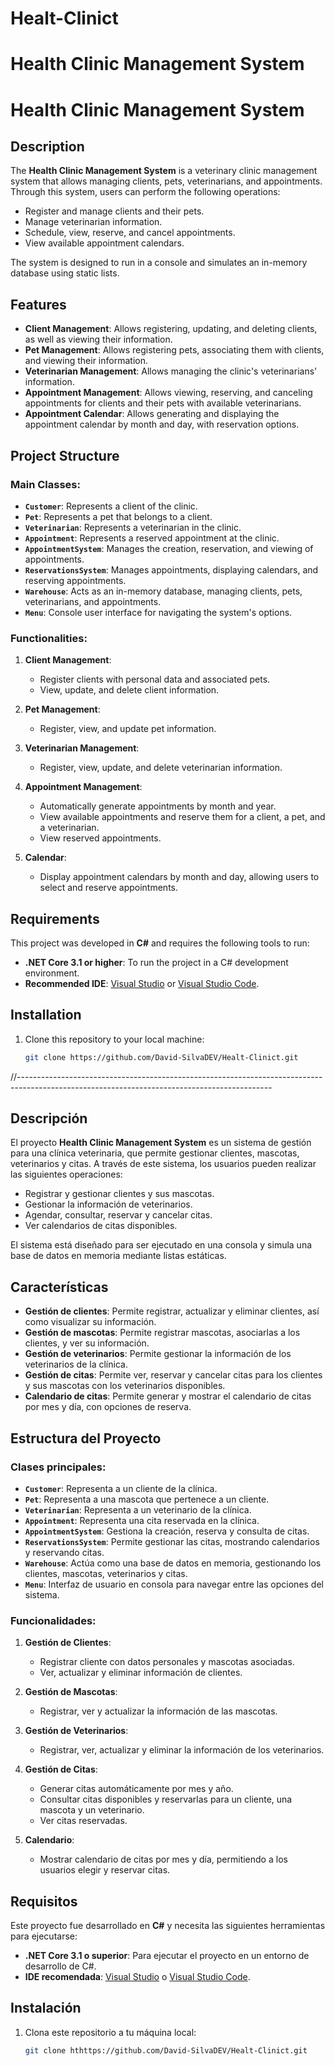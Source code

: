 # Healt-Clinict
# Health Clinic Management System
# Health Clinic Management System

## Description

The **Health Clinic Management System** is a veterinary clinic management system that allows managing clients, pets, veterinarians, and appointments. Through this system, users can perform the following operations:
- Register and manage clients and their pets.
- Manage veterinarian information.
- Schedule, view, reserve, and cancel appointments.
- View available appointment calendars.

The system is designed to run in a console and simulates an in-memory database using static lists.

## Features

- **Client Management**: Allows registering, updating, and deleting clients, as well as viewing their information.
- **Pet Management**: Allows registering pets, associating them with clients, and viewing their information.
- **Veterinarian Management**: Allows managing the clinic's veterinarians' information.
- **Appointment Management**: Allows viewing, reserving, and canceling appointments for clients and their pets with available veterinarians.
- **Appointment Calendar**: Allows generating and displaying the appointment calendar by month and day, with reservation options.

## Project Structure

### Main Classes:
- **`Customer`**: Represents a client of the clinic.
- **`Pet`**: Represents a pet that belongs to a client.
- **`Veterinarian`**: Represents a veterinarian in the clinic.
- **`Appointment`**: Represents a reserved appointment at the clinic.
- **`AppointmentSystem`**: Manages the creation, reservation, and viewing of appointments.
- **`ReservationsSystem`**: Manages appointments, displaying calendars, and reserving appointments.
- **`Warehouse`**: Acts as an in-memory database, managing clients, pets, veterinarians, and appointments.
- **`Menu`**: Console user interface for navigating the system's options.

### Functionalities:
1. **Client Management**:
   - Register clients with personal data and associated pets.
   - View, update, and delete client information.
   
2. **Pet Management**:
   - Register, view, and update pet information.
   
3. **Veterinarian Management**:
   - Register, view, update, and delete veterinarian information.
   
4. **Appointment Management**:
   - Automatically generate appointments by month and year.
   - View available appointments and reserve them for a client, a pet, and a veterinarian.
   - View reserved appointments.

5. **Calendar**:
   - Display appointment calendars by month and day, allowing users to select and reserve appointments.

## Requirements

This project was developed in **C#** and requires the following tools to run:
- **.NET Core 3.1 or higher**: To run the project in a C# development environment.
- **Recommended IDE**: [Visual Studio](https://visualstudio.microsoft.com/) or [Visual Studio Code](https://code.visualstudio.com/).

## Installation

1. Clone this repository to your local machine:
   ```bash
   git clone https://github.com/David-SilvaDEV/Healt-Clinict.git


//---------------------------------------------------------------------------------------------------------------------------------------------
## Descripción

El proyecto **Health Clinic Management System** es un sistema de gestión para una clínica veterinaria, que permite gestionar clientes, mascotas, veterinarios y citas. A través de este sistema, los usuarios pueden realizar las siguientes operaciones:
- Registrar y gestionar clientes y sus mascotas.
- Gestionar la información de veterinarios.
- Agendar, consultar, reservar y cancelar citas.
- Ver calendarios de citas disponibles.

El sistema está diseñado para ser ejecutado en una consola y simula una base de datos en memoria mediante listas estáticas.

## Características

- **Gestión de clientes**: Permite registrar, actualizar y eliminar clientes, así como visualizar su información.
- **Gestión de mascotas**: Permite registrar mascotas, asociarlas a los clientes, y ver su información.
- **Gestión de veterinarios**: Permite gestionar la información de los veterinarios de la clínica.
- **Gestión de citas**: Permite ver, reservar y cancelar citas para los clientes y sus mascotas con los veterinarios disponibles.
- **Calendario de citas**: Permite generar y mostrar el calendario de citas por mes y día, con opciones de reserva.

## Estructura del Proyecto

### Clases principales:
- **`Customer`**: Representa a un cliente de la clínica.
- **`Pet`**: Representa a una mascota que pertenece a un cliente.
- **`Veterinarian`**: Representa a un veterinario de la clínica.
- **`Appointment`**: Representa una cita reservada en la clínica.
- **`AppointmentSystem`**: Gestiona la creación, reserva y consulta de citas.
- **`ReservationsSystem`**: Permite gestionar las citas, mostrando calendarios y reservando citas.
- **`Warehouse`**: Actúa como una base de datos en memoria, gestionando los clientes, mascotas, veterinarios y citas.
- **`Menu`**: Interfaz de usuario en consola para navegar entre las opciones del sistema.

### Funcionalidades:
1. **Gestión de Clientes**:
   - Registrar cliente con datos personales y mascotas asociadas.
   - Ver, actualizar y eliminar información de clientes.
   
2. **Gestión de Mascotas**:
   - Registrar, ver y actualizar la información de las mascotas.
   
3. **Gestión de Veterinarios**:
   - Registrar, ver, actualizar y eliminar la información de los veterinarios.
   
4. **Gestión de Citas**:
   - Generar citas automáticamente por mes y año.
   - Consultar citas disponibles y reservarlas para un cliente, una mascota y un veterinario.
   - Ver citas reservadas.

5. **Calendario**:
   - Mostrar calendario de citas por mes y día, permitiendo a los usuarios elegir y reservar citas.

## Requisitos

Este proyecto fue desarrollado en **C#** y necesita las siguientes herramientas para ejecutarse:
- **.NET Core 3.1 o superior**: Para ejecutar el proyecto en un entorno de desarrollo de C#.
- **IDE recomendada**: [Visual Studio](https://visualstudio.microsoft.com/es/) o [Visual Studio Code](https://code.visualstudio.com/).

## Instalación

1. Clona este repositorio a tu máquina local:
   ```bash
   git clone hthttps://github.com/David-SilvaDEV/Healt-Clinict.git
